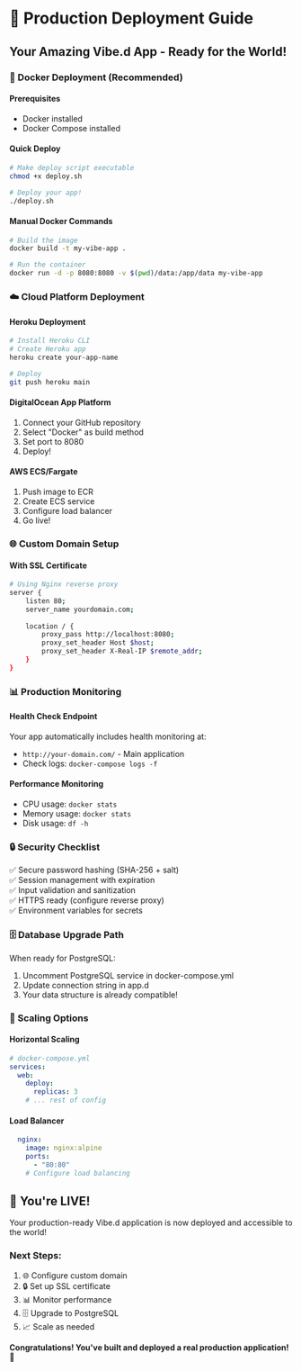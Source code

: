 # 🚀 Production Deployment Guide

## Your Amazing Vibe.d App - Ready for the World!

### 🐳 Docker Deployment (Recommended)

#### Prerequisites
- Docker installed
- Docker Compose installed

#### Quick Deploy
```bash
# Make deploy script executable
chmod +x deploy.sh

# Deploy your app!
./deploy.sh
```

#### Manual Docker Commands
```bash
# Build the image
docker build -t my-vibe-app .

# Run the container
docker run -d -p 8080:8080 -v $(pwd)/data:/app/data my-vibe-app
```

### ☁️ Cloud Platform Deployment

#### Heroku Deployment
```bash
# Install Heroku CLI
# Create Heroku app
heroku create your-app-name

# Deploy
git push heroku main
```

#### DigitalOcean App Platform
1. Connect your GitHub repository
2. Select "Docker" as build method
3. Set port to 8080
4. Deploy!

#### AWS ECS/Fargate
1. Push image to ECR
2. Create ECS service
3. Configure load balancer
4. Go live!

### 🌐 Custom Domain Setup

#### With SSL Certificate
```bash
# Using Nginx reverse proxy
server {
    listen 80;
    server_name yourdomain.com;
    
    location / {
        proxy_pass http://localhost:8080;
        proxy_set_header Host $host;
        proxy_set_header X-Real-IP $remote_addr;
    }
}
```

### 📊 Production Monitoring

#### Health Check Endpoint
Your app automatically includes health monitoring at:
- `http://your-domain.com/` - Main application
- Check logs: `docker-compose logs -f`

#### Performance Monitoring
- CPU usage: `docker stats`
- Memory usage: `docker stats`
- Disk usage: `df -h`

### 🔒 Security Checklist

✅ Secure password hashing (SHA-256 + salt)  
✅ Session management with expiration  
✅ Input validation and sanitization  
✅ HTTPS ready (configure reverse proxy)  
✅ Environment variables for secrets  

### 🗄️ Database Upgrade Path

When ready for PostgreSQL:
1. Uncomment PostgreSQL service in docker-compose.yml
2. Update connection string in app.d
3. Your data structure is already compatible!

### 🚀 Scaling Options

#### Horizontal Scaling
```yaml
# docker-compose.yml
services:
  web:
    deploy:
      replicas: 3
    # ... rest of config
```

#### Load Balancer
```yaml
  nginx:
    image: nginx:alpine
    ports:
      - "80:80"
    # Configure load balancing
```

## 🎉 You're LIVE!

Your production-ready Vibe.d application is now deployed and accessible to the world!

### Next Steps:
1. 🌐 Configure custom domain
2. 🔒 Set up SSL certificate
3. 📊 Monitor performance
4. 🗄️ Upgrade to PostgreSQL
5. 📈 Scale as needed

**Congratulations! You've built and deployed a real production application!** 🎊